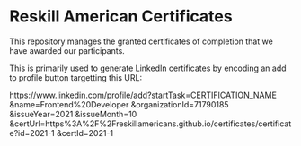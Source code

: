 # Reskill American Certificates

This repository manages the granted certificates of completion that
we have awarded our participants.

This is primarily used to generate LinkedIn certificates by encoding an add to
profile button targetting this URL:

https://www.linkedin.com/profile/add?startTask=CERTIFICATION_NAME
    &name=Frontend%20Developer
    &organizationId=71790185
    &issueYear=2021
    &issueMonth=10
    &certUrl=https%3A%2F%2Freskillamericans.github.io/certificates/certificate?id=2021-1
    &certId=2021-1